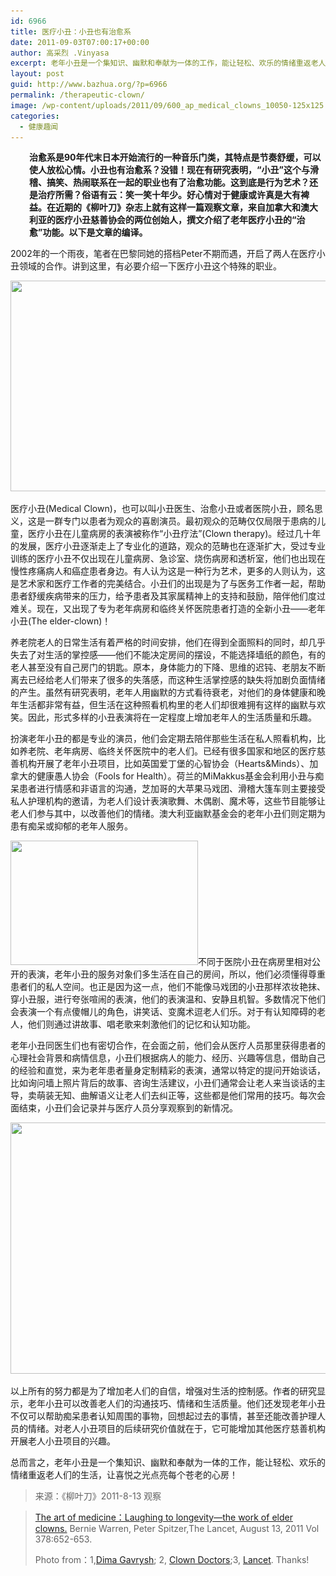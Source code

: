 ```yaml
---
id: 6966
title: 医疗小丑：小丑也有治愈系
date: 2011-09-03T07:00:17+00:00
author: 高采烈 .Vinyasa
excerpt: 老年小丑是一个集知识、幽默和奉献为一体的工作，能让轻松、欢乐的情绪重返老人们的生活，让喜悦之光点亮每个苍老的心房！
layout: post
guid: http://www.bazhua.org/?p=6966
permalink: /therapeutic-clown/
image: /wp-content/uploads/2011/09/600_ap_medical_clowns_10050-125x125.jpg
categories:
  - 健康趣闻
---
```

<p style="padding-left: 30px;">
  <strong>治愈系是90</strong><strong>年代末日本开始流行的一种音乐门类，其特点是节奏舒缓，可以使人放松心情。小丑也有治愈系？没错！现在有研究表明，“小丑”这个与滑稽、搞笑、热闹联系在一起的职业也有了治愈功能。这到底是行为艺术？还是治疗所需？俗语有云：笑一笑十年少。好心情对于健康或许真是大有裨益。在近期的《柳叶刀》杂志上就有这样一篇观察文章，来自加拿大和澳大利亚的医疗小丑慈善协会的两位创始人，撰文介绍了老年医疗小丑的“治愈”功能。以下是文章的编译。</strong>
</p>

2002年的一个雨夜，笔者在巴黎同她的搭档Peter不期而遇，开启了两人在医疗小丑领域的合作。讲到这里，有必要介绍一下医疗小丑这个特殊的职业。

<p style="text-align: center;">
  <a href="/wp-content/uploads/2011/09/600_ap_medical_clowns_10050.jpg"><img class="size-full wp-image-7025 aligncenter" title="600_ap_medical_clowns_10050" src="/wp-content/uploads/2011/09/600_ap_medical_clowns_10050.jpg" alt="" width="600" height="337" srcset="/wp-content/uploads/2011/09/600_ap_medical_clowns_10050.jpg 600w, /wp-content/uploads/2011/09/600_ap_medical_clowns_10050-150x84.jpg 150w, /wp-content/uploads/2011/09/600_ap_medical_clowns_10050-300x168.jpg 300w" sizes="(max-width: 600px) 100vw, 600px" /></a>
</p>

医疗小丑(Medical Clown)，也可以叫小丑医生、治愈小丑或者医院小丑，顾名思义，这是一群专门以患者为观众的喜剧演员。最初观众的范畴仅仅局限于患病的儿童，医疗小丑在儿童病房的表演被称作“小丑疗法”(Clown therapy)。经过几十年的发展，医疗小丑逐渐走上了专业化的道路，观众的范畴也在逐渐扩大，受过专业训练的医疗小丑不仅出现在儿童病房、急诊室、烧伤病房和透析室，他们也出现在慢性疼痛病人和癌症患者身边。有人认为这是一种行为艺术，更多的人则认为，这是艺术家和医疗工作者的完美结合。小丑们的出现是为了与医务工作者一起，帮助患者舒缓疾病带来的压力，给予患者及其家属精神上的支持和鼓励，陪伴他们度过难关。现在，又出现了专为老年病房和临终关怀医院患者打造的全新小丑——老年小丑(The elder-clown)！

养老院老人的日常生活有着严格的时间安排，他们在得到全面照料的同时，却几乎失去了对生活的掌控感——他们不能决定房间的摆设，不能选择墙纸的颜色，有的老人甚至没有自己房门的钥匙。原本，身体能力的下降、思维的迟钝、老朋友不断离去已经给老人们带来了很多的失落感，而这种生活掌控感的缺失将加剧负面情绪的产生。虽然有研究表明，老年人用幽默的方式看待衰老，对他们的身体健康和晚年生活都非常有益，但生活在这种照看机构里的老人们却很难拥有这样的幽默与欢笑。因此，形式多样的小丑表演将在一定程度上增加老年人的生活质量和乐趣。

扮演老年小丑的都是专业的演员，他们会定期去陪伴那些生活在私人照看机构，比如养老院、老年病房、临终关怀医院中的老人们。已经有很多国家和地区的医疗慈善机构开展了老年小丑项目，比如英国爱丁堡的心智协会（Hearts&Minds）、加拿大的健康愚人协会（Fools for Health）。荷兰的MiMakkus基金会利用小丑与痴呆患者进行情感和非语言的沟通，芝加哥的大苹果马戏团、滑稽大篷车则主要接受私人护理机构的邀请，为老人们设计表演歌舞、木偶剧、魔术等，这些节目能够让老人们参与其中，以改善他们的情绪。澳大利亚幽默基金会的老年小丑们则定期为患有痴呆或抑郁的老年人服务。

[<img class="alignright noborder size-medium wp-image-7027" title="senior-programme" src="/wp-content/uploads/2011/09/senior-programme-300x199.jpg" alt="" width="300" height="199" srcset="/wp-content/uploads/2011/09/senior-programme-300x200.jpg 300w, /wp-content/uploads/2011/09/senior-programme-150x99.jpg 150w, /wp-content/uploads/2011/09/senior-programme-360x240.jpg 360w, /wp-content/uploads/2011/09/senior-programme.jpg 512w" sizes="(max-width: 300px) 100vw, 300px" />](/wp-content/uploads/2011/09/senior-programme.jpg)不同于医院小丑在病房里相对公开的表演，老年小丑的服务对象们多生活在自己的房间，所以，他们必须懂得尊重患者们的私人空间。也正是因为这一点，他们不能像马戏团的小丑那样浓妆艳抹、穿小丑服，进行夸张喧闹的表演，他们的表演温和、安静且机智。多数情况下他们会表演一个有点傻帽儿的角色，讲笑话、变魔术逗老人们乐。对于有认知障碍的老人，他们则通过讲故事、唱老歌来刺激他们的记忆和认知功能。

老年小丑同医生们也有密切合作，在会面之前，他们会从医疗人员那里获得患者的心理社会背景和病情信息，小丑们根据病人的能力、经历、兴趣等信息，借助自己的经验和直觉，来为老年患者量身定制精彩的表演，通常以特定的提问开始谈话，比如询问墙上照片背后的故事、咨询生活建议，小丑们通常会让老人来当谈话的主导，卖萌装无知、曲解语义让老人们去纠正等，这些都是他们常用的技巧。每次会面结束，小丑们会记录并与医疗人员分享观察到的新情况。

<p style="text-align: center;">
  <a href="/wp-content/uploads/2011/09/PIIS0140673611612804.fx1_.lrg_.jpg"><img class="size-full noborder wp-image-7024 aligncenter" title="PIIS0140673611612804.fx1.lrg" src="/wp-content/uploads/2011/09/PIIS0140673611612804.fx1_.lrg_.jpg" alt="" width="537" height="402" srcset="/wp-content/uploads/2011/09/PIIS0140673611612804.fx1_.lrg_.jpg 671w, /wp-content/uploads/2011/09/PIIS0140673611612804.fx1_.lrg_-150x112.jpg 150w, /wp-content/uploads/2011/09/PIIS0140673611612804.fx1_.lrg_-300x224.jpg 300w, /wp-content/uploads/2011/09/PIIS0140673611612804.fx1_.lrg_-80x60.jpg 80w" sizes="(max-width: 537px) 100vw, 537px" /></a>
</p>

以上所有的努力都是为了增加老人们的自信，增强对生活的控制感。作者的研究显示，老年小丑可以改善老人们的沟通技巧、情绪和生活质量。他们还发现老年小丑不仅可以帮助痴呆患者认知周围的事物，回想起过去的事情，甚至还能改善护理人员的情绪。对老人小丑项目的后续研究价值就在于，它可能增加其他医疗慈善机构开展老人小丑项目的兴趣。

总而言之，老年小丑是一个集知识、幽默和奉献为一体的工作，能让轻松、欢乐的情绪重返老人们的生活，让喜悦之光点亮每个苍老的心房！

> 来源：《柳叶刀》2011-8-13 观察
  
> [The art of medicine：Laughing to longevity—the work of elder clowns.](http://www.thelancet.com/journals/lancet/article/PIIS0140-6736%2811%2961280-4/fulltext) Bernie Warren, Peter Spitzer,The Lancet, August 13, 2011 Vol 378:652-653.
> 
> Photo from：1,[Dima Gavrysh](http://www.ctv.ca/CTVNews/Health/20100502/clown-medical-study-100502/); 2, [Clown Doctors](http://www.clowndoctors.org.nz/Clown-Doctors-New-Zealand-seniors-programme.html);3, [Lancet](http://www.thelancet.com/journals/lancet/article/PIIS0140-6736%2811%2961280-4/fulltext). Thanks!
